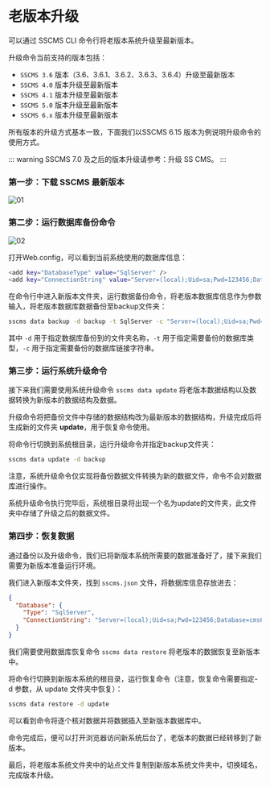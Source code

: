 # 老版本升级

可以通过 SSCMS CLI 命令行将老版本系统升级至最新版本。

升级命令当前支持的版本包括：

* `SSCMS 3.6` 版本（3.6、3.6.1、3.6.2、3.6.3、3.6.4）升级至最新版本
* `SSCMS 4.0` 版本升级至最新版本
* `SSCMS 4.1` 版本升级至最新版本
* `SSCMS 5.0` 版本升级至最新版本
* `SSCMS 6.x` 版本升级至最新版本

所有版本的升级方式基本一致，下面我们以SSCMS 6.15 版本为例说明升级命令的使用方式。

::: warning
SSCMS 7.0 及之后的版本升级请参考：升级 SS CMS。
:::

### 第一步：下载 SSCMS 最新版本

![01](/assets/img/cli/advanced/01.png)

### 第二步：运行数据库备份命令

![02](/assets/img/cli/advanced/02.png)

打开Web.config，可以看到当前系统使用的数据库信息：

```sh
<add key="DatabaseType" value="SqlServer" />
<add key="ConnectionString" value="Server=(local);Uid=sa;Pwd=123456;Database=cms6;" />
```

在命令行中进入新版本文件夹，运行数据备份命令，将老版本数据库信息作为参数输入，将老版本数据库数据备份至backup文件夹：

```sh
sscms data backup -d backup -t SqlServer -c "Server=(local);Uid=sa;Pwd=123456;Database=cms6;"
```

其中 `-d` 用于指定数据库备份到的文件夹名称，`-t` 用于指定需要备份的数据库类型，`-c` 用于指定需要备份的数据库链接字符串。

### 第三步：运行系统升级命令

接下来我们需要使用系统升级命令 `sscms data update` 将老版本数据结构以及数据转换为新版本的数据结构及数据。

升级命令将把备份文件中存储的数据结构改为最新版本的数据结构，升级完成后将生成新的文件夹 **update**，用于恢复命令使用。

将命令行切换到系统根目录，运行升级命令并指定backup文件夹：

```sh
sscms data update -d backup
```

注意，系统升级命令仅实现将备份数据文件转换为新的数据文件，命令不会对数据库进行操作。

系统升级命令执行完毕后，系统根目录将出现一个名为update的文件夹，此文件夹中存储了升级之后的数据文件。

### 第四步：恢复数据

通过备份以及升级命令，我们已将新版本系统所需要的数据准备好了，接下来我们需要为新版本准备运行环境。

我们进入新版本文件夹，找到 `sscms.json` 文件，将数据库信息存放进去：

```json
{
  "Database": {
    "Type": "SqlServer",
    "ConnectionString": "Server=(local);Uid=sa;Pwd=123456;Database=cms6;"
  }
}
```

我们需要使用数据库恢复命令 `sscms data restore` 将老版本的数据恢复至新版本中。

将命令行切换到新版本系统的根目录，运行恢复命令（注意，恢复命令需要指定-d 参数，从 update 文件夹中恢复）：

```sh
sscms data restore -d update
```

可以看到命令将逐个核对数据并将数据插入至新版本数据库中。

命令完成后，便可以打开浏览器访问新系统后台了，老版本的数据已经转移到了新版本。

最后，将老版本系统文件夹中的站点文件复制到新版本系统文件夹中，切换域名，完成版本升级。